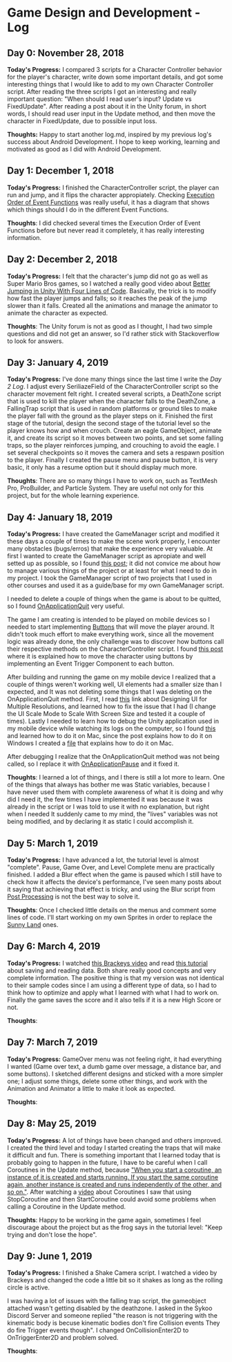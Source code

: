 # Game Design and Development - Log

## Day 0: November 28, 2018
**Today's Progress:** I compared 3 scripts for a Character Controller behavior for the player's character, write down some important details, and got some interesting things that I would like to add to my own Character Controller script. After reading the three scripts I got an interesting and really important question: "When should I read user's input? Update vs FixedUpdate". After reading a post about it in the Unity forum, in short words, I should read user input in the Update method, and then move the character in FixedUpdate, due to possible input loss.

**Thoughts:** Happy to start another log.md, inspired by my previous log's success about Android Development. I hope to keep working, learning and motivated as good as I did with Android Development.

## Day 1: December 1, 2018
**Today's Progress:** I finished the CharacterController script, the player can run and jump, and it flips the character appropiately. Checking [Execution Order of Event Functions](https://docs.unity3d.com/Manual/ExecutionOrder.html) was really useful, it has a diagram that shows which things should I do in the different Event Functions.

**Thoughts**: I did checked several times the Execution Order of Event Functions before but never read it completely, it has really interesting information.

## Day 2: December 2, 2018
**Today's Progress:** I felt that the character's jump did not go as well as Super Mario Bros games, so I watched a really good video about [Better Jumping in Unity With Four Lines of Code](https://www.youtube.com/watch?v=7KiK0Aqtmzc&t=601s). Basically, the trick is to modify how fast the player jumps and falls; so it reaches the peak of the jump slower than it falls. Created all the animations and manage the animator to animate the character as expected.

**Thoughts**: The Unity forum is not as good as I thought, I had two simple questions and did not get an answer, so I'd rather stick with Stackoverflow to look for answers.

## Day 3: January 4, 2019
**Today's Progress:** I've done many things since the last time I write the *Day 2 Log*. I adjust every SeriliazeField of the CharacterController script so the character movement felt right. I created several scripts, a DeathZone script that is used to kill the player when the character falls to the DeathZone, a FallingTrap script that is used in random platforms or ground tiles to make the player fall with the ground as the player steps on it. Finished the first stage of the tutorial, design the second stage of the tutorial level so the player knows how and when crouch. Create an eagle GameObject, animate it, and create its script so it moves between two points, and set some falling traps, so the player reinforces jumping, and crouching to avoid the eagle. I set several checkpoints so it moves the camera and sets a respawn position to the player. Finally I created the pause menu and pause button, it is very basic, it only has a resume option but it should display much more. 
 
**Thoughts**: There are so many things I have to work on, such as TextMesh Pro, ProBuilder, and Particle System. They are useful not only for this project, but for the whole learning experience.

## Day 4: January 18, 2019
**Today's Progress:** I have created the GameManager script and modified it these days a couple of times to make the scene work properly, I encounter many obstacles (bugs/erros) that make the experience very valuable. At first I wanted to create the GameManager script as apropiate and well setted up as possible, so I found [this post](https://answers.unity.com/questions/1124691/creating-a-proper-game-manager.html); it did not convice me about how to manage various things of the project or at least for what I need to do in my project. I took the GameManager script of two projects that I used in other courses and used it as a guide/base for my own GameManager script. 

I needed to delete a couple of things when the game is about to be quitted, so I found [OnApplicationQuit](https://docs.unity3d.com/ScriptReference/MonoBehaviour.OnApplicationQuit.html) very useful.

The game I am creating is intended to be played on mobile devices so I needed to start implementing [Buttons](https://docs.unity3d.com/ScriptReference/UI.Button.html) that will move the player around. It didn't took much effort to make everything work, since all the movement logic was already done, the only challenge was to discover how buttons call their respective methods on the CharacterController script. I found [this post](https://answers.unity.com/questions/911698/moving-character-with-touch-buttons-android.html) where it is explained how to move the character using buttons by implementing an Event Trigger Component to each button.

After building and running the game on my mobile device I realized that a couple of things weren't working well, UI elements had a smaller size than I expected, and It was not deleting some things that I was deleting on the OnApplicationQuit method. First, I read [this](https://docs.unity3d.com/Manual/HOWTO-UIMultiResolution.html) link about Designing UI for Multiple Resolutions, and learned how to fix the issue that I had (I change the UI Scale Mode to Scale With Screen Size and tested it a couple of times). Lastly I needed to learn how to debug the Unity application used in my mobile device while watching its logs on the computer, so I found [this](https://forum.unity.com/threads/how-to-capturing-device-logs-on-android.528680/) and learned how to do it on Mac, since the post explains how to do it on Windows I created a [file](https://github.com/juanborgesv/Game-Design-and-Development/blob/master/debug-android-mac.md) that explains how to do it on Mac.

After debugging I realize that the OnApplicationQuit method was not being called, so I replace it with [OnApplicationPause](https://docs.unity3d.com/ScriptReference/MonoBehaviour.OnApplicationPause.html) and it fixed it.

**Thoughts**: I learned a lot of things, and I there is still a lot more to learn. One of the things that always has bother me was Static variables, because I have never used them with complete awareness of what it is doing and why did I need it, the few times I have implemented it was because it was already in the script or I was told to use it with no explanation, but right when I needed It suddenly came to my mind, the "lives" variables was not being modified, and by declaring it as static I could accomplish it.

## Day 5: March 1, 2019
**Today's Progress:** I have advanced a lot, the tutorial level is almost "complete". Pause, Game Over, and Level Complete menu are practically finished. I added a Blur effect when the game is paused which I still have to check how it affects the device's performance, I've seen many posts about it saying that achieving that effect is tricky, and using the Blur script from [Post Processing](https://docs.unity3d.com/Manual/PostProcessingOverview.html) is not the best way to solve it.
 
**Thoughts**: Once I checked little details on the menus and comment some lines of code. I'll start working on my own Sprites in order to replace the [Sunny Land](https://assetstore.unity.com/packages/2d/characters/sunny-land-103349) ones.

## Day 6: March 4, 2019
**Today's Progress:** I watched [this Brackeys video](https://www.youtube.com/watch?v=XOjd_qU2Ido&t=906s) and read [this tutorial](https://gamedevelopment.tutsplus.com/tutorials/how-to-save-and-load-your-players-progress-in-unity--cms-20934) about saving and reading data. Both share really good concepts and very complete information. The positive thing is that my version was not identical to their sample codes since I am using a different type of data, so I had to think how to optimize and apply what I learned with what I had to work on. Finally the game saves the score and it also tells if it is a new High Score or not.
 
**Thoughts**: 

## Day 7: March 7, 2019
**Today's Progress:** GameOver menu was not feeling right, it had everything I wanted (Game over text, a dumb game over message, a distance bar, and some buttons). I sketched different designs and sticked with a more simpler one; I adjust some things, delete some other things, and work with the Animation and Animator a little to make it look as expected.
 
**Thoughts**: 

## Day 8: May 25, 2019
**Today's Progress:** A lot of things have been changed and others improved. I created the third level and today I started creating the traps that will make it difficult and fun. There is something important that I learned today that is probably going to happen in the future, I have to be careful when I call Coroutines in the Update method, because ["When you start a coroutine, an instance of it is created and starts running. If you start the same coroutine again, another instance is created and runs independently of the other, and so on."](https://answers.unity.com/questions/309613/calling-startcoroutine-multiple-times-seems-to-sta.html). After watching a [video](https://www.youtube.com/watch?v=O_rya8qmQkw) about Coroutines I saw that using StopCoroutine and then StartCoroutine could avoid some problems when calling a Coroutine in the Update method.
 
**Thoughts**: Happy to be working in the game again, sometimes I feel discourage about the project but as the frog says in the tutorial level: "Keep trying and don't lose the hope".

## Day 9: June 1, 2019
**Today's Progress:** I finished a Shake Camera script. I watched a video by Brackeys and changed the code a little bit so it shakes as long as the rolling circle is active. 

I was having a lot of issues with the falling trap script, the gameobject attached wasn't getting disabled by the deathzone. I asked in the Sykoo Discord Server and someone replied "the reason is not triggering with the kinematic body is becuse kinematic bodies don't fire Collision events
They do fire Trigger events though". I changed OnCollisionEnter2D to OnTriggerEnter2D and problem solved.
 
**Thoughts**: 
